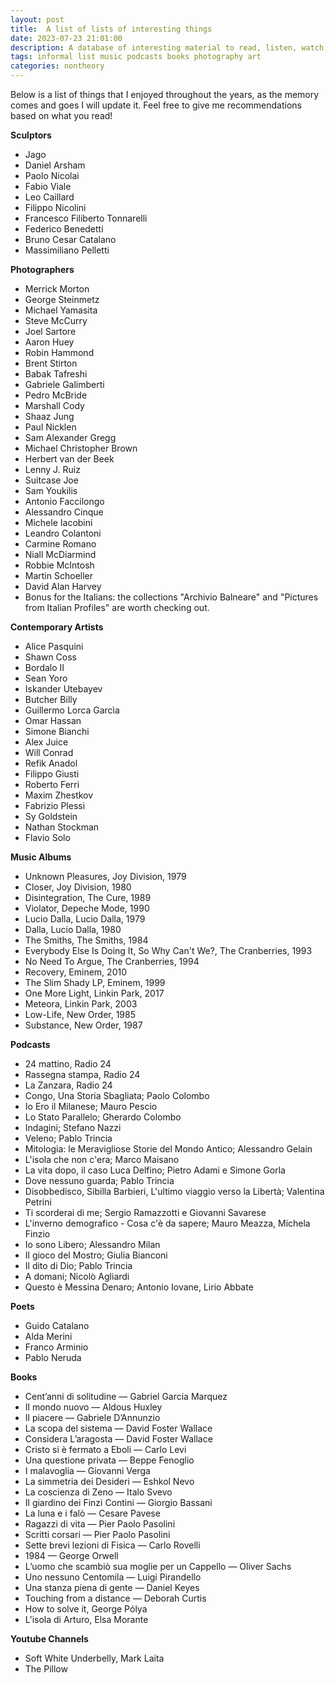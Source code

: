 ```yaml
---
layout: post
title:  A list of lists of interesting things 
date: 2023-07-23 21:01:00
description: A database of interesting material to read, listen, watch, contemplate
tags: informal list music podcasts books photography art
categories: nontheory
---
```

Below is a list of things that I enjoyed throughout the years, as the memory comes and goes I will update it. Feel free to give me recommendations based on what you read!

**Sculptors**
- Jago
- Daniel Arsham
- Paolo Nicolai
- Fabio Viale
- Leo Caillard
- Filippo Nicolini
- Francesco Filiberto Tonnarelli
- Federico Benedetti
- Bruno Cesar Catalano
- Massimiliano Pelletti

**Photographers**
- Merrick Morton
- George Steinmetz
- Michael Yamasita
- Steve McCurry
- Joel Sartore
- Aaron Huey
- Robin Hammond
- Brent Stirton
- Babak Tafreshi
- Gabriele Galimberti
- Pedro McBride
- Marshall Cody
- Shaaz Jung
- Paul Nicklen
- Sam Alexander Gregg
- Michael Christopher Brown
- Herbert van der Beek
- Lenny J. Ruiz
- Suitcase Joe
- Sam Youkilis
- Antonio Faccilongo
- Alessandro Cinque
- Michele Iacobini
- Leandro Colantoni
- Carmine Romano
- Niall McDiarmind
- Robbie McIntosh
- Martin Schoeller
- David Alan Harvey
- Bonus for the Italians: the collections "Archivio Balneare" and "Pictures from Italian Profiles" are worth checking out. 

**Contemporary Artists**
- Alice Pasquini
- Shawn Coss
- Bordalo II
- Sean Yoro
- Iskander Utebayev
- Butcher Billy
- Guillermo Lorca Garcìa
- Omar Hassan
- Simone Bianchi
- Alex Juice
- Will Conrad
- Refik Anadol
- Filippo Giusti
- Roberto Ferri
- Maxim Zhestkov
- Fabrizio Plessi
- Sy Goldstein
- Nathan Stockman
- Flavio Solo

**Music Albums**
- Unknown Pleasures, Joy Division, 1979
- Closer, Joy Division, 1980
- Disintegration, The Cure, 1989
- Violator, Depeche Mode, 1990
- Lucio Dalla, Lucio Dalla, 1979
- Dalla, Lucio Dalla, 1980
- The Smiths, The Smiths, 1984
- Everybody Else Is Doing It, So Why Can't We?, The Cranberries, 1993
- No Need To Argue, The Cranberries, 1994
- Recovery, Eminem, 2010
- The Slim Shady LP, Eminem, 1999
- One More Light, Linkin Park, 2017
- Meteora, Linkin Park, 2003
- Low-Life, New Order, 1985
- Substance, New Order, 1987

**Podcasts**
- 24 mattino, Radio 24
- Rassegna stampa, Radio 24
- La Zanzara, Radio 24
- Congo, Una Storia Sbagliata; Paolo Colombo
- Io Ero il Milanese; Mauro Pescio
- Lo Stato Parallelo; Gherardo Colombo
- Indagini; Stefano Nazzi
- Veleno; Pablo Trincia 
- Mitologia: le Meravigliose Storie del Mondo Antico; Alessandro Gelain
- L'isola che non c'era; Marco Maisano
- La vita dopo, il caso Luca Delfino; Pietro Adami e Simone Gorla
- Dove nessuno guarda; Pablo Trincia
- Disobbedisco, Sibilla Barbieri, L'ultimo viaggio verso la Libertà; Valentina Petrini
- Ti scorderai di me; Sergio Ramazzotti e Giovanni Savarese
- L'inverno demografico - Cosa c'è da sapere; Mauro Meazza, Michela Finzio
- Io sono Libero; Alessandro Milan
- Il gioco del Mostro; Giulia Bianconi
- Il dito di Dio; Pablo Trincia
- A domani; Nicolò Agliardi
- Questo è Messina Denaro; Antonio Iovane, Lirio Abbate


**Poets**
- Guido Catalano
- Alda Merini
- Franco Arminio
- Pablo Neruda

**Books**
- Cent’anni di solitudine — Gabriel Garcia Marquez
- Il mondo nuovo — Aldous Huxley
- Il piacere — Gabriele D’Annunzio
- La scopa del sistema — David Foster Wallace
- Considera L’aragosta — David Foster Wallace
- Cristo si è fermato a Eboli — Carlo Levi
- Una questione privata — Beppe Fenoglio
- I malavoglia — Giovanni Verga
- La simmetria dei Desideri — Eshkol Nevo
- La coscienza di Zeno — Italo Svevo
- Il giardino dei Finzi Contini — Giorgio Bassani
- La luna e i falò — Cesare Pavese
- Ragazzi di vita — Pier Paolo Pasolini
- Scritti corsari — Pier Paolo Pasolini
- Sette brevi lezioni di Fisica — Carlo Rovelli
- 1984 — George Orwell
- L’uomo che scambiò sua moglie per un Cappello — Oliver Sachs
- Uno nessuno Centomila — Luigi Pirandello
- Una stanza piena di gente — Daniel Keyes
- Touching from a distance — Deborah Curtis
- How to solve it, George Pólya
- L'isola di Arturo, Elsa Morante

**Youtube Channels**
- Soft White Underbelly, Mark Laita
- The Pillow



